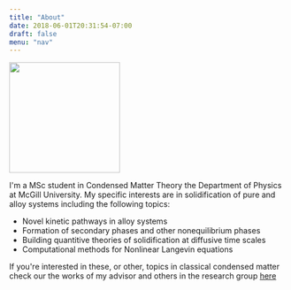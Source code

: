 ```yaml
---
title: "About"
date: 2018-06-01T20:31:54-07:00
draft: false
menu: "nav"
---
```


<img width="200px" src="../img/me.png"></img>

I'm a MSc student in Condensed Matter Theory the Department of Physics at McGill University. My specific interests are in solidification of pure and alloy systems including the following topics:

* Novel kinetic pathways in alloy systems
* Formation of secondary phases and other nonequilibrium phases
* Building quantitive theories of solidification at diffusive time scales
* Computational methods for Nonlinear Langevin equations

If you're interested in these, or other, topics in classical condensed matter check our the works of my advisor and others in the research group [here](http://www.physics.mcgill.ca/~provatas/.index.html)